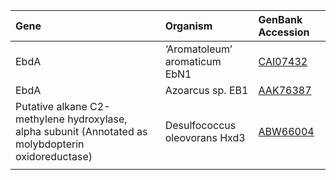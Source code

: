 
 Gene | Organism | GenBank Accession |
 :--- | :---------- | :---------- |
| EbdA | ‘Aromatoleum’ aromaticum EbN1 | [CAI07432](http://www.ncbi.nlm.nih.gov/protein/CAI07432) |
| EbdA | Azoarcus sp. EB1 | [AAK76387](http://www.ncbi.nlm.nih.gov/protein/AAK76387) |
| Putative alkane C2-methylene hydroxylase, alpha subunit (Annotated as molybdopterin oxidoreductase)| Desulfococcus oleovorans Hxd3 | [ABW66004](http://www.ncbi.nlm.nih.gov/protein/ABW66004) |
| []() | | |

